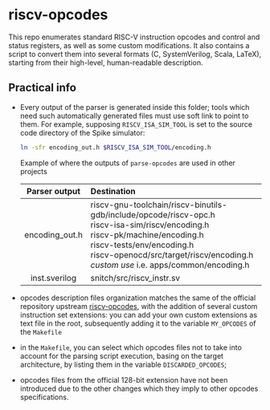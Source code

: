 riscv-opcodes
===========================================================================

This repo enumerates standard RISC-V instruction opcodes and control and
status registers, as well as some custom modifications.  It also contains a
script to convert them into several formats (C, SystemVerilog, Scala, LaTeX),
starting from their high-level, human-readable description.

## Practical info
- Every output of the parser is generated inside this folder; tools which
  need such automatically generated files must use soft link to point to them.
  For example, supposing `RISCV_ISA_SIM_TOOL` is set to the source code directory of
  the Spike simulator:

  ```bash
  ln -sfr encoding_out.h $RISCV_ISA_SIM_TOOL/encoding.h
  ```

  Example of where the outputs of `parse-opcodes` are used in other projects

  | Parser output  | Destination                                    |
  |:--------------:|:-----------------------------------------------|
  | encoding_out.h | riscv-gnu-toolchain/riscv-binutils-gdb/include/opcode/riscv-opc.h <br> riscv-isa-sim/riscv/encoding.h <br> riscv-pk/machine/encoding.h <br> riscv-tests/env/encoding.h <br> riscv-openocd/src/target/riscv/encoding.h <br> _custom use_ i.e. apps/common/encoding.h |
  | inst.sverilog  | snitch/src/riscv_instr.sv |

- opcodes description files organization matches the same of the official
  repository upstream [riscv-opcodes](https://github.com/riscv/riscv-opcodes),
  with the addition of several custom instruction set extensions: you can
  add your own custom extensions as text file in the root, subsequently
  adding it to the variable `MY_OPCODES` of the `Makefile`
- in the `Makefile`, you can select which opcodes files not to take into account
  for the parsing script execution, basing on the target architecture, by
  listing them in the variable `DISCARDED_OPCODES`;
- opcodes files from the official 128-bit extension have not been introduced
  due to the other changes which they imply to other opcodes specifications.
